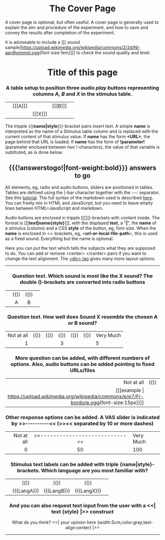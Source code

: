 [//comment]: # "Use the 'Start of coverpage' - 'End of coverpage' comments to insert a coverpage"
[//coverpage]: # "Start of coverpage"

<center>

# The Cover Page

</center>

A cover page is optional, but often useful. A cover page is generally used to explain the aim and procedure of the experiment, and how to save and convey the results after completion of the experiment.

It is adviseable to include a [[[ sound sample|<https://upload.wikimedia.org/wikipedia/commons/2/2d/Nl-aardhommel.ogg>{font-size:1em}]]] to check the sound quality and level. 

[//coverpage]: # "End of coverpage"

<center>

# Title of this page

### A table setup to position three *audio play buttons* representing columns *A*, *B* and *X* in the stimulus table.

|     |         |         |         |     |
| ---:| -------:|:-------:|:------- |:--- |
|     | [[[A]]] |         | [[[B]]] |     |
|     |         | [[[X]]] |         |     |

</center>

The tripple &#123;&#123;&#123;**name|style**&#125;&#125;&#125;-bracket pairs insert text. A simple **name** is interpreted as the name of a Stimulus table column and is replaced with the current content of that stimulus value. If **name** has the form **&lt;URL&gt;**, the page behind that URL is loaded. If **name** has the form of **!parameter!** (parameter enclosed between two !-characters), the value of that variable is subtituted, as is done below.

<center>

[//comment]: // "Start of No Change"

## {{{!answerstogo!|font-weight:bold}}} answers to go

[//comment]: // "End of No Change"

</center>

All elements, eg, radio and audio buttons, sliders are positioned in tables. 
Tables are defined using the |-bar character together with the :--: separator. See this [tutorial](https://htmlmarkdown.com/syntax/markdown-tables/). The full syntax of the markdown used is described [here](https://markdown-it.github.io/). You can freely mix in HTML and JavaScript, but you need to leave empty lines between HTML+JavaScript and markdown.

Audio buttons are enclosed in tripple &#91;&#91;&#91;&#93;&#93;&#93;-brackets with content inside. The format is &#91;&#91;&#91;**text|name{style}**&#93;&#93;&#93;, 
with the displayed **text**, a "**|**", the **name** of a stimulus (column) and a CSS **style** of the button, eg, font-size. When the **name** is enclosed in &lt;&gt;-brackets, eg, &lt;**url-or-local-file-path**&gt;, this is used as a fixed sound. Everything but the name is optional.

Here you can put the text which tells the subjects what they are supposed to do. You can add or remove &lt;center&gt; &lt;/center&gt; pairs if you want to change the text alignment. The [&lt;div&gt; tag](https://elementor.com/blog/what-is-div-in-html/) gives many more layout options.

---------------------------

<center>

### Question text. Which sound is most like the X sound? The double ()-brackets are converted into radio buttons

|     |      |      |     |
| ---:|:----:|:----:|:--- |
|     | (()) | (()) |     |
|     | A    | B    |     |

### Question text. How well does Sound X resemble the chosen A or B sound?

|            |      |      |      |      |      |           |
| ----------:|:----:|:----:|:----:|:----:|:----:|:--------- |
| Not at all | (()) | (()) | (()) | (()) | (()) | Very Much |
| 1          |      |      | 3    |      |      | 5         |

### More question can be added, with different numbers of options. Also, audio buttons can be added pointing to fixed URLs/files

|                                                                                                       |      |      |      |                                                                                                           |      |      |      |                                                                                                        |
| -----------------------------------------------------------------------------------------------------:|:----:|:----:|:----:|:---------------------------------------------------------------------------------------------------------:|:----:|:----:|:----:|:------------------------------------------------------------------------------------------------------ |
| Not at all                                                                                            | (()) | (()) | (()) | (())                                                                                                      | (()) | (()) | (()) | Very Much                                                                                              |
| [[[example \| <https://upload.wikimedia.org/wikipedia/commons/e/e7/Fr-bordure.ogg>{font-size:15px}]]] |      |      |      | [[[equal \| <https://upload.wikimedia.org/wikipedia/commons/d/db/En-uk-illustrate.ogg>{font-size:15px}]]] |      |      |      | [[[example\| <https://upload.wikimedia.org/wikipedia/commons/6/62/De-Aluminium.ogg>{font-size:15px}]]] |

### Other response options can be added. A VAS slider is indicated by &gt;&gt;----------&lt;&lt; (&gt;&gt;&lt;&lt; separated by 10 or more dashes)

|            |                                 |           |
| ----------:|:-------------------------------:|:--------- |
| Not at all | >>---------------------------<< | Very Much |
| 0          | 50                              | 100       |

### Stimulus text labels can be added with triple {**name|style**}-brackets. Which language are you most familiar with?

|     |             |             |             |     |
| ---:|:-----------:|:-----------:|:-----------:|:--- |
|     | (())        | (())        | (())        |     |
|     | {{{LangA}}} | {{{LangB}}} | {{{LangX}}} |     |

### And you can also request text input from the user with a &lt;&lt;| text {style} |&gt;&gt; construct

What do you think?  <<|  your opinion here {width:5cm;color:gray;text-align:center} |>>

</center>

---------------------------

[//comment]: # "These are internal parameters for the experiment and visible texts not in this Markdown"
[//comment]: # "----------"
[//parameter]: # "ExperimentAcronym:name_without_spaces"
[//parameter]: # "audioBaseURL:./Stimuli/"
[//parameter]: # "PracticeItems:4"
[//parameter]: # "ShuffleStimuli:true"
[//parameter]: # "RandomizeAB:false"
[//buttontext]: # "NextText:Next"
[//buttontext]: # "NextAlertText:Please listen to the recordings and answer the questions first"
[//buttontext]: # "ReadyText:Ready"
[//buttontext]: # "PlayText:Play"
[//buttontext]: # "RestartPageText:Restart"
[//buttontext]: # "SaveButtonText:Save Results"
[//buttontext]: # "SaveText:Please click XXSaveButtonTextXX and store the file"
[//tooltiptext]: # "ToolTipPlay:Play sound"
[//tooltiptext]: # "ToolTipNext:Go to next item"
[//tooltiptext]: # "ToolTipReadyReady please save results"
[//tooltiptext]: # "ToolTipRestart:Start a new experiment session"
[//tooltiptext]: # "ToolTipSave:Save the answer to a file"
[//comment]: # "----------"
[//comment]: # "These are stimuli for this experiment"
[//comment]: # "----------"
[//stimulus0]: # "A,B,X,LangA,LangB,LangX"
[//stimulus1]: # "https://upload.wikimedia.org/wikipedia/commons/6/62/De-Aluminium.ogg,https://upload.wikimedia.org/wikipedia/commons/e/e7/Fr-bordure.ogg,https://upload.wikimedia.org/wikipedia/commons/d/db/En-uk-illustrate.ogg,Geman (DE),French (FR),English (EN)"
[//stimulus1]: # "https://upload.wikimedia.org/wikipedia/commons/2/2d/Nl-aardhommel.ogg,https://upload.wikimedia.org/wikipedia/commons/8/8e/Or-ଅନୁଶୀଳନ.oga,https://upload.wikimedia.org/wikipedia/commons/d/da/L1188694-F1.oga,Dutch (NL),Oriya (OR),Arabic (AR)"
[//comment]: # "----------"
